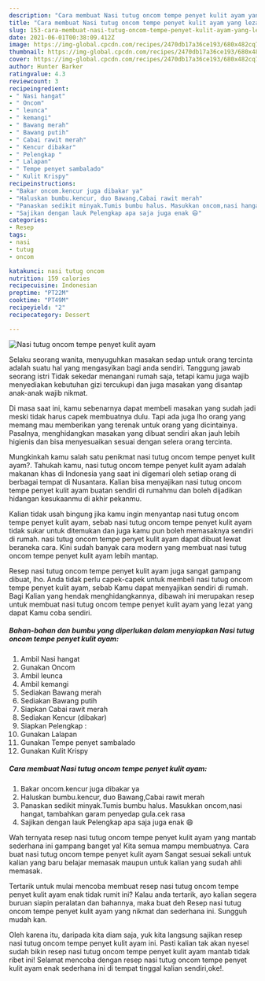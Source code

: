 ```yaml
---
description: "Cara membuat Nasi tutug oncom tempe penyet kulit ayam yang lezat dan Mudah Dibuat"
title: "Cara membuat Nasi tutug oncom tempe penyet kulit ayam yang lezat dan Mudah Dibuat"
slug: 153-cara-membuat-nasi-tutug-oncom-tempe-penyet-kulit-ayam-yang-lezat-dan-mudah-dibuat
date: 2021-06-01T00:38:09.412Z
image: https://img-global.cpcdn.com/recipes/2470db17a36ce193/680x482cq70/nasi-tutug-oncom-tempe-penyet-kulit-ayam-foto-resep-utama.jpg
thumbnail: https://img-global.cpcdn.com/recipes/2470db17a36ce193/680x482cq70/nasi-tutug-oncom-tempe-penyet-kulit-ayam-foto-resep-utama.jpg
cover: https://img-global.cpcdn.com/recipes/2470db17a36ce193/680x482cq70/nasi-tutug-oncom-tempe-penyet-kulit-ayam-foto-resep-utama.jpg
author: Hunter Barker
ratingvalue: 4.3
reviewcount: 3
recipeingredient:
- " Nasi hangat"
- " Oncom"
- " leunca"
- " kemangi"
- " Bawang merah"
- " Bawang putih"
- " Cabai rawit merah"
- " Kencur dibakar"
- " Pelengkap "
- " Lalapan"
- " Tempe penyet sambalado"
- " Kulit Krispy"
recipeinstructions:
- "Bakar oncom.kencur juga dibakar ya"
- "Haluskan bumbu.kencur, duo Bawang,Cabai rawit merah"
- "Panaskan sedikit minyak.Tumis bumbu halus. Masukkan oncom,nasi hangat, tambahkan garam penyedap gula.cek rasa"
- "Sajikan dengan lauk Pelengkap apa saja juga enak 😄"
categories:
- Resep
tags:
- nasi
- tutug
- oncom

katakunci: nasi tutug oncom 
nutrition: 159 calories
recipecuisine: Indonesian
preptime: "PT22M"
cooktime: "PT49M"
recipeyield: "2"
recipecategory: Dessert

---
```



![Nasi tutug oncom tempe penyet kulit ayam](https://img-global.cpcdn.com/recipes/2470db17a36ce193/680x482cq70/nasi-tutug-oncom-tempe-penyet-kulit-ayam-foto-resep-utama.jpg)

Selaku seorang wanita, menyuguhkan masakan sedap untuk orang tercinta adalah suatu hal yang mengasyikan bagi anda sendiri. Tanggung jawab seorang istri Tidak sekedar menangani rumah saja, tetapi kamu juga wajib menyediakan kebutuhan gizi tercukupi dan juga masakan yang disantap anak-anak wajib nikmat.

Di masa  saat ini, kamu sebenarnya dapat membeli masakan yang sudah jadi meski tidak harus capek membuatnya dulu. Tapi ada juga lho orang yang memang mau memberikan yang terenak untuk orang yang dicintainya. Pasalnya, menghidangkan masakan yang dibuat sendiri akan jauh lebih higienis dan bisa menyesuaikan sesuai dengan selera orang tercinta. 



Mungkinkah kamu salah satu penikmat nasi tutug oncom tempe penyet kulit ayam?. Tahukah kamu, nasi tutug oncom tempe penyet kulit ayam adalah makanan khas di Indonesia yang saat ini digemari oleh setiap orang di berbagai tempat di Nusantara. Kalian bisa menyajikan nasi tutug oncom tempe penyet kulit ayam buatan sendiri di rumahmu dan boleh dijadikan hidangan kesukaanmu di akhir pekanmu.

Kalian tidak usah bingung jika kamu ingin menyantap nasi tutug oncom tempe penyet kulit ayam, sebab nasi tutug oncom tempe penyet kulit ayam tidak sukar untuk ditemukan dan juga kamu pun boleh memasaknya sendiri di rumah. nasi tutug oncom tempe penyet kulit ayam dapat dibuat lewat beraneka cara. Kini sudah banyak cara modern yang membuat nasi tutug oncom tempe penyet kulit ayam lebih mantap.

Resep nasi tutug oncom tempe penyet kulit ayam juga sangat gampang dibuat, lho. Anda tidak perlu capek-capek untuk membeli nasi tutug oncom tempe penyet kulit ayam, sebab Kamu dapat menyajikan sendiri di rumah. Bagi Kalian yang hendak menghidangkannya, dibawah ini merupakan resep untuk membuat nasi tutug oncom tempe penyet kulit ayam yang lezat yang dapat Kamu coba sendiri.

<!--inarticleads1-->

##### Bahan-bahan dan bumbu yang diperlukan dalam menyiapkan Nasi tutug oncom tempe penyet kulit ayam:

1. Ambil  Nasi hangat
1. Gunakan  Oncom
1. Ambil  leunca
1. Ambil  kemangi
1. Sediakan  Bawang merah
1. Sediakan  Bawang putih
1. Siapkan  Cabai rawit merah
1. Sediakan  Kencur (dibakar)
1. Siapkan  Pelengkap :
1. Gunakan  Lalapan
1. Gunakan  Tempe penyet sambalado
1. Gunakan  Kulit Krispy




<!--inarticleads2-->

##### Cara membuat Nasi tutug oncom tempe penyet kulit ayam:

1. Bakar oncom.kencur juga dibakar ya
1. Haluskan bumbu.kencur, duo Bawang,Cabai rawit merah
1. Panaskan sedikit minyak.Tumis bumbu halus. Masukkan oncom,nasi hangat, tambahkan garam penyedap gula.cek rasa
1. Sajikan dengan lauk Pelengkap apa saja juga enak 😄




Wah ternyata resep nasi tutug oncom tempe penyet kulit ayam yang mantab sederhana ini gampang banget ya! Kita semua mampu membuatnya. Cara buat nasi tutug oncom tempe penyet kulit ayam Sangat sesuai sekali untuk kalian yang baru belajar memasak maupun untuk kalian yang sudah ahli memasak.

Tertarik untuk mulai mencoba membuat resep nasi tutug oncom tempe penyet kulit ayam enak tidak rumit ini? Kalau anda tertarik, ayo kalian segera buruan siapin peralatan dan bahannya, maka buat deh Resep nasi tutug oncom tempe penyet kulit ayam yang nikmat dan sederhana ini. Sungguh mudah kan. 

Oleh karena itu, daripada kita diam saja, yuk kita langsung sajikan resep nasi tutug oncom tempe penyet kulit ayam ini. Pasti kalian tak akan nyesel sudah bikin resep nasi tutug oncom tempe penyet kulit ayam mantab tidak ribet ini! Selamat mencoba dengan resep nasi tutug oncom tempe penyet kulit ayam enak sederhana ini di tempat tinggal kalian sendiri,oke!.

